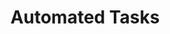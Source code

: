 ---
title: "Automated Tasks"
description: "Configured tasks that run according to a set schedule."
weight: 1
type: docs
---